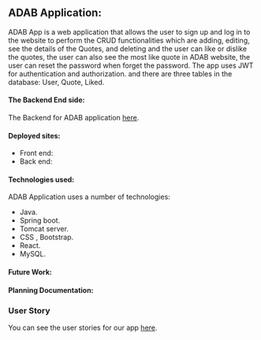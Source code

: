 ## ADAB Application:
ADAB App is a web application that allows the user to sign up and log in to the website to perform the CRUD functionalities which are adding, editing, see the details of the Quotes, and deleting and the user can like or dislike the quotes, the user can also see the most like quote in ADAB website, the user can reset the password when forget the password. The app uses JWT for authentication and authorization. and there are three tables in the database: User, Quote, Liked.
#### The Backend End side:
The Backend for ADAB application [here](https://git.generalassemb.ly/ghaidhusall/ADABbackend).
#### Deployed sites:
* Front end: 
* Back end: 
#### Technologies used: 
ADAB Application uses a number of technologies:
* Java.
* Spring boot.
* Tomcat server.
* CSS , Bootstrap.
* React.
* MySQL.
#### Future Work:

#### Planning Documentation:

### User Story 
You can see the user stories for our app [here](userStory.md).

